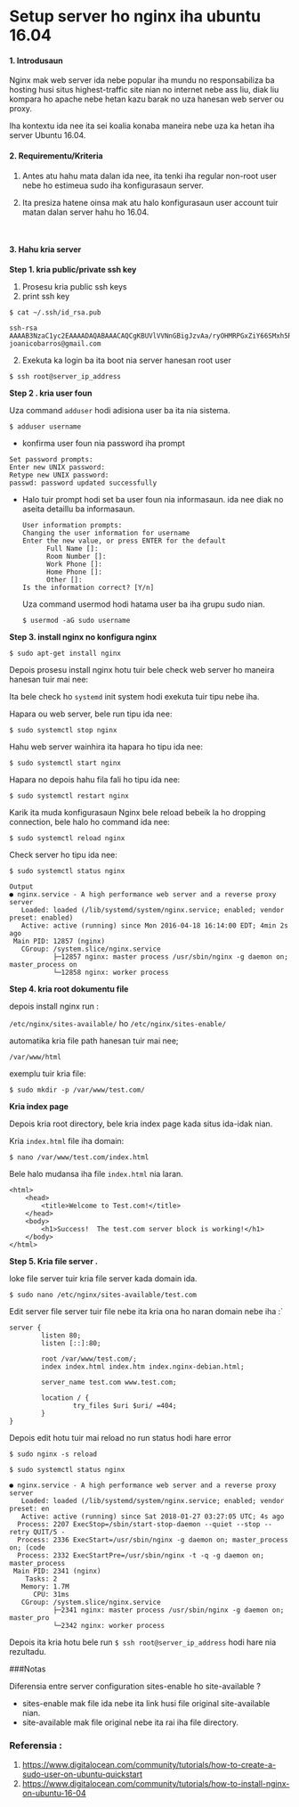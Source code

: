# Setup server ho nginx iha ubuntu 16.04
#### 1. Introdusaun

Nginx mak web server ida nebe popular iha mundu no responsabiliza ba hosting husi situs highest-traffic site nian no internet nebe ass liu, diak liu kompara ho apache nebe hetan kazu barak no uza hanesan web server ou proxy.

Iha kontextu ida nee ita sei koalia konaba maneira nebe uza ka hetan iha server Ubuntu 16.04.

#### 2. Requirementu/Kriteria

1. Antes atu hahu mata dalan ida nee, ita tenki iha regular non-root user  nebe ho estimeua sudo iha konfigurasaun server. 

2. Ita presiza hatene oinsa mak atu halo konfigurasaun user account tuir matan dalan server hahu ho 16.04.

   ​

#### 3. Hahu kria server

**Step 1. kria public/private ssh key** 

1.  Prosesu kria public ssh keys
2.  print ssh key


   `$ cat ~/.ssh/id_rsa.pub`

```
ssh-rsa AAAAB3NzaC1yc2EAAAADAQABAAACAQCgKBUVlVVNnGBigJzvAa/ryOHMRPGxZiY66SMxh5RrVsA05kj4IUb6U0Cqf3pgBJSxF5tY2s6g8m7wM923RNRdvC5gsORKpe0FMgIQ== joanicobarros@gmail.com
```

2. Exekuta ka login ba ita boot nia server hanesan root user

`$ ssh root@server_ip_address`

**Step 2 . kria user foun**

Uza command `adduser` hodi adisiona user ba ita nia sistema.

`$ adduser username`

- konfirma user foun nia password iha prompt

```
Set password prompts:
Enter new UNIX password:
Retype new UNIX password:
passwd: password updated successfully
```
- Halo tuir prompt hodi set ba user foun nia informasaun. ida nee diak no aseita detaillu ba informasaun.

  ```
  User information prompts:
  Changing the user information for username
  Enter the new value, or press ENTER for the default
    	Full Name []:
    	Room Number []:
    	Work Phone []:
    	Home Phone []:
    	Other []:
  Is the information correct? [Y/n]
  ```
  Uza command usermod hodi hatama user ba iha grupu sudo nian.

  `$ usermod -aG sudo username`

**Step 3. install nginx no konfigura nginx**

`$ sudo apt-get install nginx`

Depois prosesu install nginx hotu tuir bele check web server ho maneira hanesan tuir mai nee:

Ita bele check ho `systemd` init system hodi exekuta tuir tipu nebe iha.

Hapara ou  web server, bele run tipu ida nee:

```
$ sudo systemctl stop nginx

```

Hahu web server wainhira ita hapara ho tipu ida nee:

```
$ sudo systemctl start nginx

```

Hapara no depois hahu fila fali ho tipu ida nee:

```
$ sudo systemctl restart nginx

```

Karik ita muda konfigurasaun Nginx bele reload bebeik la ho dropping connection, bele halo ho command ida nee:

```
$ sudo systemctl reload nginx

```

Check server ho tipu ida nee:

```
$ sudo systemctl status nginx
```

```
Output
● nginx.service - A high performance web server and a reverse proxy server
   Loaded: loaded (/lib/systemd/system/nginx.service; enabled; vendor preset: enabled)
   Active: active (running) since Mon 2016-04-18 16:14:00 EDT; 4min 2s ago
 Main PID: 12857 (nginx)
   CGroup: /system.slice/nginx.service
           ├─12857 nginx: master process /usr/sbin/nginx -g daemon on; master_process on
           └─12858 nginx: worker process
```

**Step 4. kria root dokumentu file**

depois install nginx run :

`/etc/nginx/sites-available/` ho `/etc/nginx/sites-enable/`

automatika kria file path hanesan tuir mai nee;

`/var/www/html`

exemplu tuir kria file:

```
$ sudo mkdir -p /var/www/test.com/
```

**Kria index page**

Depois kria root directory, bele kria index page kada situs ida-idak nian.

Kria `index.html` file iha domain:

```
$ nano /var/www/test.com/index.html

```

Bele halo mudansa iha file `index.html` nia laran.

```
<html>
    <head>
        <title>Welcome to Test.com!</title>
    </head>
    <body>
        <h1>Success!  The test.com server block is working!</h1>
    </body>
</html>
```

**Step 5. Kria  file server .**

loke file server tuir kria file server kada domain ida.

`$ sudo nano /etc/nginx/sites-available/test.com`

Edit server file server tuir file nebe ita kria ona ho naran domain nebe iha :`																																																																																																																																																																																																																																																																																																													

```
server {
        listen 80;
        listen [::]:80;
        
        root /var/www/test.com/;
        index index.html index.htm index.nginx-debian.html;

        server_name test.com www.test.com;

        location / {
                try_files $uri $uri/ =404;
        }
}
```

Depois edit hotu tuir mai reload no run status hodi hare error

`$ sudo nginx -s reload`

`$ sudo systemctl status nginx`

```
● nginx.service - A high performance web server and a reverse proxy server
   Loaded: loaded (/lib/systemd/system/nginx.service; enabled; vendor preset: en
   Active: active (running) since Sat 2018-01-27 03:27:05 UTC; 4s ago
  Process: 2207 ExecStop=/sbin/start-stop-daemon --quiet --stop --retry QUIT/5 -
  Process: 2336 ExecStart=/usr/sbin/nginx -g daemon on; master_process on; (code
  Process: 2332 ExecStartPre=/usr/sbin/nginx -t -q -g daemon on; master_process 
 Main PID: 2341 (nginx)
    Tasks: 2
   Memory: 1.7M
      CPU: 31ms
   CGroup: /system.slice/nginx.service
           ├─2341 nginx: master process /usr/sbin/nginx -g daemon on; master_pro
           └─2342 nginx: worker process                           
```

Depois ita kria hotu bele run `$ ssh root@server_ip_address` hodi hare nia rezultadu.



###Notas 

Diferensia entre server configuration sites-enable ho site-available ?

- sites-enable mak file ida nebe ita link husi file original site-available nian.
- site-available mak file original nebe ita rai iha file directory.



### Referensia :

1. https://www.digitalocean.com/community/tutorials/how-to-create-a-sudo-user-on-ubuntu-quickstart
2. https://www.digitalocean.com/community/tutorials/how-to-install-nginx-on-ubuntu-16-04
